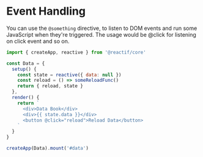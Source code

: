 # Event Handling

You can use the `@something` directive, to listen to DOM events and run some JavaScript when they're triggered. The 
usage would be @click for listening on click event and so on.

```javascript
import { createApp, reactive } from '@reactif/core'

const Data = {
  setup() {
    const state = reactive({ data: null })
    const reload = () => someReloadFunc()
    return { reload, state }
  },
  render() {
    return `
      <div>Data Book</div>
      <div>{{ state.data }}</div>
      <button @click="reload">Reload Data</button>
    `
  }
}

createApp(Data).mount('#data')
```